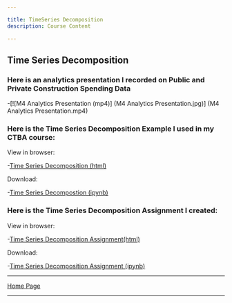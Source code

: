 ```yaml
---

title: TimeSeries Decomposition
description: Course Content

---
```

## Time Series Decomposition

### Here is an analytics presentation I recorded on Public and Private Construction Spending Data

-[![M4 Analytics Presentation (mp4)] (M4 Analytics Presentation.jpg)] (M4 Analytics Presentation.mp4)

### Here is the Time Series Decomposition Example I used in my CTBA course:

View in browser:

-[Time Series Decomposition (html)](TimeSeriesDecomposition.html)

Download:

-[Time Series Decompostion (ipynb)](TimeSeriesDecomposition.ipynb)

### Here is the Time Series Decomposition Assignment I created:

View in browser:

-[Time Series Decomposition Assignment(html)](M3TimeSeriesDecompositionAssignment.ipynb)

Download:

-[Time Series Decomposition Assignment (ipynb)](M3TimeSeriesDecompositionAssignment.ipynb)

---

[Home Page](https://alekpeters.github.io/)

---
